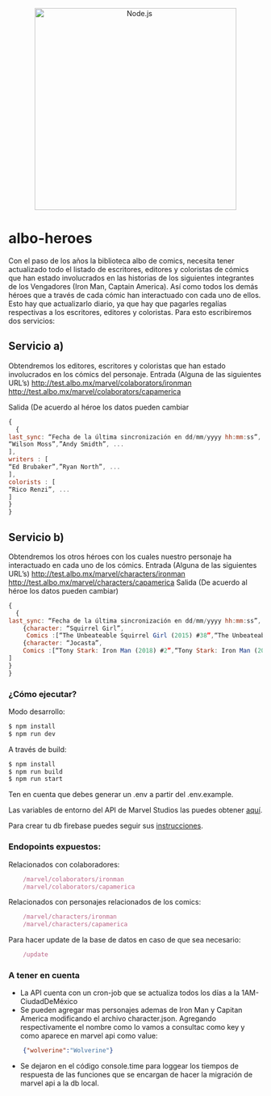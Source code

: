 <p align="center">
    <img
      alt="Node.js"
      src="https://nodejs.org/static/images/logo-light.svg"
      width="400"
    />
</p>

# albo-heroes 
Con el paso de los años la biblioteca albo de comics, necesita tener actualizado
todo el listado de escritores, editores y coloristas de cómics que han estado
involucrados en las historias de los siguientes integrantes de los Vengadores (Iron
Man, Captain America). Así como todos los demás héroes que a través de cada
cómic han interactuado con cada uno de ellos. Esto hay que actualizarlo diario, ya
que hay que pagarles regalías respectivas a los escritores, editores y coloristas.
Para esto escribiremos dos servicios:

## Servicio a)
Obtendremos los editores, escritores y coloristas que han estado involucrados en
los cómics del personaje.
Entrada (Alguna de las siguientes URL’s)
http://test.albo.mx/marvel/colaborators/ironman
http://test.albo.mx/marvel/colaborators/capamerica

Salida (De acuerdo al héroe los datos pueden cambiar
```js
{
  {
last_sync: “Fecha de la última sincronización en dd/mm/yyyy hh:mm:ss”, editors : [
“Wilson Moss”,”Andy Smidth”, ...
],
writers : [
“Ed Brubaker”,”Ryan North”, ...
],
colorists : [
“Rico Renzi”, ...
]
}
}
```

## Servicio b)
Obtendremos los otros héroes con los cuales nuestro personaje ha interactuado
en cada uno de los cómics.
Entrada (Alguna de las siguientes URL’s)
http://test.albo.mx/marvel/characters/ironman
http://test.albo.mx/marvel/characters/capamerica
Salida (De acuerdo al héroe los datos pueden cambiar)
```js
{
  {
last_sync: “Fecha de la última sincronización en dd/mm/yyyy hh:mm:ss”, characters :[
    {character: “Squirrel Girl”,
     Comics :[“The Unbeateable Squirrel Girl (2015) #38”,“The Unbeateable Squirrel Girl(2015) #39”]},
    {character: “Jocasta”,
    Comics :[“Tony Stark: Iron Man (2018) #2”,“Tony Stark: Iron Man (2018) #3”]},
]
}
}
```

### ¿Cómo ejecutar?

Modo desarrollo:
```zsh
$ npm install
$ npm run dev
```

A través de build:
```zsh
$ npm install
$ npm run build
$ npm run start
```


Ten en cuenta que debes generar un .env a partir del .env.example.

Las variables de entorno del API de Marvel Studios las puedes obtener [aquí](https://developer.marvel.com/).

Para crear tu db firebase puedes seguir sus [instrucciones](https://firebase.google.com/docs/firestore/quickstart?hl=es-419).


### Endopoints expuestos:
Relacionados con colaboradores:
```js
    /marvel/colaborators/ironman
    /marvel/colaborators/capamerica
```
Relacionados con personajes relacionados de los comics:
```js
    /marvel/characters/ironman
    /marvel/characters/capamerica
```
Para hacer update de la base de datos en caso de que sea necesario:
```js
    /update
```

### A tener en cuenta

- La API cuenta con un cron-job que se actualiza todos los días a la 1AM-CiudadDeMéxico
- Se pueden agregar mas personajes ademas de Iron Man y Capitan America modificando el archivo character.json. Agregando respectivamente el nombre como lo vamos a consultac como key y como aparece en marvel api como value:
```json
    {"wolverine":"Wolverine"}
```
- Se dejaron en el código console.time para loggear los tiempos de respuesta de las funciones que se encargan de hacer la migración de marvel api a la db local.

